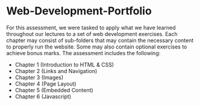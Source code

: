 # Web-Development-Portfolio

For this assessment, we were tasked to apply what we have learned throughout our lectures to a set of web development exercises. Each chapter may consist of sub-folders that may contain the necessary content to properly run the website. Some may also contain optional exercises to achieve bonus marks. The assessment includes the following:
- Chapter 1 (Introduction to HTML & CSS)
- Chapter 2 (Links and Navigation)
- Chapter 3 (Images)
- Chapter 4 (Page Layout)
- Chapter 5 (Embedded Content)
- Chapter 6 (Javascript)
